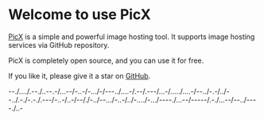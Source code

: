 
# Welcome to use PicX

[PicX](https://github.com/XPoet/picx) is a simple and powerful image hosting tool. It supports image hosting services via GitHub repository.

PicX is completely open source, and you can use it for free.

If you like it, please give it a star on [GitHub](https://github.com/XPoet/picx).

--./..../.--./..--.-/...--/-..-/-.../-/---../....-/.--/.---/...-/...../....-/--../-.-/../--../.-./-.-./.---/-..-/..-/--/./-../--.../-..-/../-..../-.../----./...--/-----/.-./...--/--../----./..-
